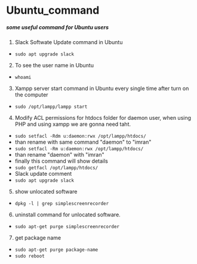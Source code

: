 # Ubuntu_command
##### some useful command for Ubuntu users 

1. Slack Softwate Update command in Ubuntu
- `sudo apt upgrade slack`
2. To see the user name in Ubuntu
- `whoami`
3. Xampp server start command in Ubuntu every single time after turn on the computer
- `sudo /opt/lampp/lampp start`
4. Modify ACL permissions for htdocs folder for daemon user, when using PHP and using xampp we are gonna need taht.
- `sudo setfacl -Rdm u:daemon:rwx /opt/lampp/htdocs/`
- than rename with same command "daemon" to "imran"
- `sudo setfacl -Rm u:daemon:rwx /opt/lampp/htdocs/`
- than rename  "daemon" with "imran"
- finally this command will show details
- `sudo getfacl /opt/lampp/htdocs/`
- Slack update comment
- `sudo apt upgrade slack`

5. show unlocated software
- `dpkg -l | grep simplescreenrecorder`

6. uninstall command for unlocated software.
- `sudo apt-get purge simplescreenrecorder`

7. get package name
- `sudo apt-get purge package-name`
- `sudo reboot`
